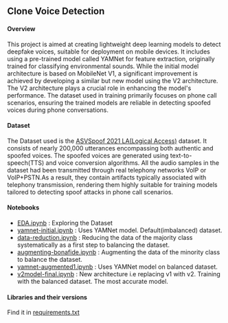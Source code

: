 ## Clone Voice Detection 

#### Overview
This project is aimed at creating lightweight deep learning models to detect deepfake voices, suitable for deployment on mobile devices. It includes using a pre-trained model called YAMNet for feature extraction, originally trained for classifying environmental sounds. While the initial model architecture is based on MobileNet V1, a significant improvement is achieved by developing a similar but new model using the V2 architecture. The V2 architecture plays a crucial role in enhancing the model's performance. The dataset used in training primarily focuses on phone call scenarios, ensuring the trained models are reliable in detecting spoofed voices during phone conversations.

#### Dataset
The Dataset used is the [ASVSpoof 2021 LA(Logical Access)](https://zenodo.org/records/4837263) dataset. It consists of nearly 200,000 utterances encompassing both authentic and spoofed voices. The spoofed voices are generated using text-to-speech(TTS) and voice conversion algorithms. All the audio samples in the dataset had been transmitted through real telephony networks VoIP or VoIP+PSTN.As a result, they contain artifacts typically associated with telephony transmission, rendering them highly suitable for training models tailored to detecting spoof attacks in phone call scenarios.

#### Notebooks
-  [EDA.ipynb](https://github.com/Sajidha777/clone-voice-detection/blob/main/notebooks/EDA.ipynb) : Exploring the Dataset
-  [yamnet-initial.ipynb](https://github.com/Sajidha777/clone-voice-detection/blob/main/notebooks/yamnet-initial.ipynb) : Uses YAMNet model. Default(imbalanced) dataset.
-  [data-reduction.ipynb](https://github.com/Sajidha777/clone-voice-detection/blob/main/notebooks/data-reduction.ipynb) : Reducing the data of the majority class systematically as a first step to balancing the dataset. 
-  [augmenting-bonafide.ipynb](https://github.com/Sajidha777/clone-voice-detection/blob/main/notebooks/augmenting_bonafide.py) : Augmenting the data of the minority class to balance the dataset.
-  [yamnet-augmented1.ipynb](https://github.com/Sajidha777/clone-voice-detection/blob/main/notebooks/yamnet-augmented1.ipynb) : Uses YAMNet model on balanced dataset.
-  [v2model-final.ipynb](https://github.com/Sajidha777/clone-voice-detection/blob/main/notebooks/v2model-final.ipynb) : New architecture i.e replacing v1 with v2. Training with the balanced dataset. The most accurate model.

#### Libraries and their versions
Find it in [requirements.txt](https://github.com/Sajidha777/clone-voice-detection/blob/main/requirements.txt)

